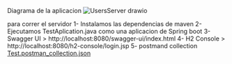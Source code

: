 Diagrama de la aplicacion
![UsersServer drawio](https://github.com/Julioj/tests/assets/418055/587a1f27-0e86-4c1d-9dc0-ac8a619619e6)

para correr el servidor
1- Instalamos las dependencias de maven
2- Ejecutamos TestAplication.java como una aplicacion de Spring boot
3- Swagger UI > http://localhost:8080/swagger-ui/index.html
4- H2 Console > http://localhost:8080/h2-console/login.jsp
5- postmand collection [Test.postman_collection.json](https://github.com/Julioj/tests/files/14128533/Test.postman_collection.json)
